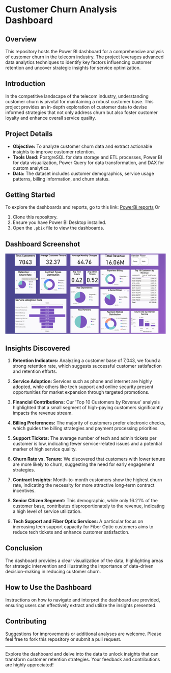 # Customer Churn Analysis Dashboard

## Overview
This repository hosts the Power BI dashboard for a comprehensive analysis of customer churn in the telecom industry. The project leverages advanced data analytics techniques to identify key factors influencing customer retention and uncover strategic insights for service optimization.

## Introduction
In the competitive landscape of the telecom industry, understanding customer churn is pivotal for maintaining a robust customer base. This project provides an in-depth exploration of customer data to devise informed strategies that not only address churn but also foster customer loyalty and enhance overall service quality.

## Project Details

- **Objective:** To analyze customer churn data and extract actionable insights to improve customer retention.
- **Tools Used:** PostgreSQL for data storage and ETL processes, Power BI for data visualization, Power Query for data transformation, and DAX for custom analytics.
- **Data:** The dataset includes customer demographics, service usage patterns, billing information, and churn status.



## Getting Started

To explore the dashboards and reports, go to this link: [PowerBi reports](https://app.powerbi.com/view?r=eyJrIjoiNDhhMTIyZTQtYzI3NS00YmQ0LWI4YTQtZDE3MTk1Mzk1M2JjIiwidCI6Ijk2NDY0YThhLWY4ZWQtNDBiMS05OWUyLTVmNmI1MGEyMDI1MCIsImMiOjN9)
Or

1. Clone this repository.
2. Ensure you have Power BI Desktop installed.
3. Open the `.pbix` file to view the dashboards.

## Dashboard Screenshot
![Customer Churn Dashboard](https://github.com/satyamti1250/Decoding-Customer-Churn/blob/main/DB.png)




## Insights Discovered

1. **Retention Indicators:** Analyzing a customer base of 7,043, we found a strong retention rate, which suggests successful customer satisfaction and retention efforts.

2. **Service Adoption:** Services such as phone and internet are highly adopted, while others like tech support and online security present opportunities for market expansion through targeted promotions.

3. **Financial Contributions:** Our 'Top 10 Customers by Revenue' analysis highlighted that a small segment of high-paying customers significantly impacts the revenue stream.

4. **Billing Preferences:** The majority of customers prefer electronic checks, which guides the billing strategies and payment processing priorities.

5. **Support Tickets:** The average number of tech and admin tickets per customer is low, indicating fewer service-related issues and a potential marker of high service quality.

6. **Churn Rate vs. Tenure:** We discovered that customers with lower tenure are more likely to churn, suggesting the need for early engagement strategies.

7. **Contract Insights:** Month-to-month customers show the highest churn rate, indicating the necessity for more attractive long-term contract incentives.

8. **Senior Citizen Segment:** This demographic, while only 16.21% of the customer base, contributes disproportionately to the revenue, indicating a high level of service utilization.

9. **Tech Support and Fiber Optic Services:** A particular focus on increasing tech support capacity for Fiber Optic customers aims to reduce tech tickets and enhance customer satisfaction.

## Conclusion
The dashboard provides a clear visualization of the data, highlighting areas for strategic intervention and illustrating the importance of data-driven decision-making in reducing customer churn.

## How to Use the Dashboard
Instructions on how to navigate and interpret the dashboard are provided, ensuring users can effectively extract and utilize the insights presented.

## Contributing
Suggestions for improvements or additional analyses are welcome. Please feel free to fork this repository or submit a pull request.



---

Explore the dashboard and delve into the data to unlock insights that can transform customer retention strategies. Your feedback and contributions are highly appreciated!

